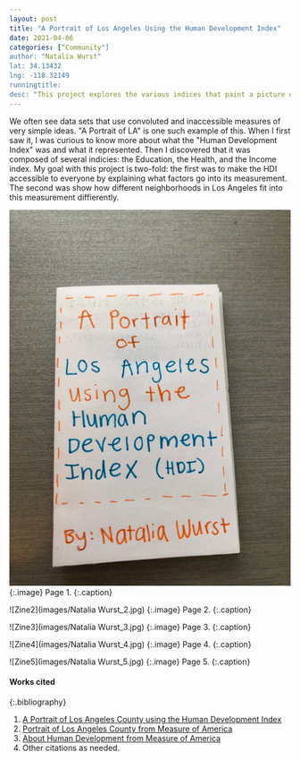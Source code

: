 ```yaml
---
layout: post
title: "A Portrait of Los Angeles Using the Human Development Index"
date: 2021-04-06
categories: [“Community"]
author: "Natalia Wurst"
lat: 34.13432   
lng: -118.32149
runningtitle: 
desc: "This project explores the various indices that paint a picture of our LA neighborhoods."
---
```

We often see data sets that use convoluted and inaccessible measures of very simple ideas. "A Portrait of LA" is one such example of this. When I first saw it, I was curious to know more about what the "Human Development Index" was and what it represented. Then I discovered that it was composed of several indicies: the Education, the Health, and the Income index. My goal with this project is two-fold: the first was to make the HDI accessible to everyone by explaining what factors go into its measurement. The second was show how different neighborhoods in Los Angeles fit into this measurement diffierently.

![Zine1](images/NataliaWurst_1.jpg)
   {:.image}
Page 1.
   {:.caption}
 
![Zine2](images/Natalia Wurst_2.jpg)
   {:.image}
 Page 2.
   {:.caption}
   
   ![Zine3](images/Natalia Wurst_3.jpg)
   {:.image}
Page 3.
   {:.caption}
   
 ![Zine4](images/Natalia Wurst_4.jpg)
   {:.image}
Page 4.
   {:.caption}
   
 ![Zine5](images/Natalia Wurst_5.jpg)
   {:.image}
Page 5.
   {:.caption}


#### Works cited

{:.bibliography}
1. [A Portrait of Los Angeles County using the Human Development Index](https://data.lacounty.gov/w/hxrg-wvys/vmk7-c7jx?cur=6HmqSfQb6Xd&from=j8XtFs4foua)
2. [Portrait of Los Angeles County from Measure of America](https://measureofamerica.org/los-angeles-county/)
3. [About Human Development from Measure of America](https://measureofamerica.org/human-development/)
4. Other citations as needed.
